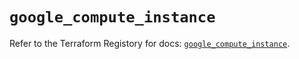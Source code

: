 # `google_compute_instance`

Refer to the Terraform Registory for docs: [`google_compute_instance`](https://registry.terraform.io/providers/hashicorp/google-beta/4.63.0/docs/resources/google_compute_instance).
